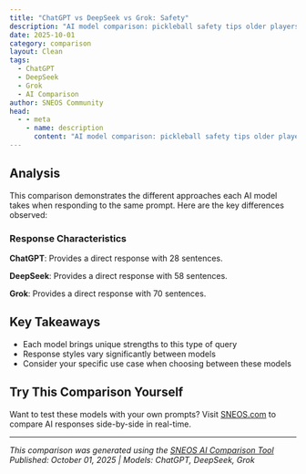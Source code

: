 ```yaml
---
title: "ChatGPT vs DeepSeek vs Grok: Safety"
description: "AI model comparison: pickleball safety tips older players..."
date: 2025-10-01
category: comparison
layout: Clean
tags:
  - ChatGPT
  - DeepSeek
  - Grok
  - AI Comparison
author: SNEOS Community
head:
  - - meta
    - name: description
      content: "AI model comparison: pickleball safety tips older players..."
---
```


<ChatComparison
  title="ChatGPT vs DeepSeek vs Grok: Safety"
  prompt="pickleball safety tips older players"
  :responses='{
    "ChatGPT": "Certainly! Here are some pickleball safety tips specifically for older players to help prevent injuries and ensure an enjoyable playing experience:\n\n1. **Warm Up and Stretch:**  \n   Engage in a proper warm-up routine before playing, including light cardio and stretching to increase blood flow and flexibility.\n\n2. **Wear Proper Footwear:**  \n   Use court shoes with good support, cushioning, and non-slip soles designed for quick lateral movements to reduce the risk of falls and ankle injuries.\n\n3. **Stay Hydrated:**  \n   Drink plenty of water before, during, and after playing to prevent dehydration, especially in hot weather.\n\n4. **Use Supportive Gear:**  \n   Consider braces or supports for knees, ankles, or wrists if you have existing joint issues or weaknesses.\n\n5. **Pace Yourself:**  \n   Avoid overexertion by playing at a comfortable pace. Take breaks as needed, and listen to your body.\n\n6. **Focus on Balance and Stability:**  \n   Practice balance exercises off the court to improve stability during play and reduce falls.\n\n7. **Play on Safe Surfaces:**  \n   Ensure the court surface is even and free of debris, and avoid playing in wet or slippery conditions.\n\n8. **Use Lightweight Equipment:**  \n   Select paddles and balls that reduce strain on the arm and wrist.\n\n9. **Maintain Good Posture and Technique:**  \n   Proper form can prevent unnecessary strain and injury. Consider lessons or coaching to improve technique.\n\n10. **Communicate with Partners:**  \n    Coordinate with your doubles partner to avoid collisions and maintain safe spacing.\n\n11. **Know Your Limits:**  \n    If you feel pain, dizziness, or shortness of breath, stop playing and seek medical advice if needed.\n\n12. **Schedule Regular Health Check-ups:**  \n    Keep up with medical appointments to ensure you are fit for physical activities.\n\nFollowing these tips can help older pickleball players enjoy the game safely and comfortably.",
    "DeepSeek": "Of course! Playing pickleball safely is key to enjoying this fantastic sport for years to come. For older players, a little extra preparation and awareness can make all the difference.\n\nHere are essential pickleball safety tips tailored for older players, broken down into key areas:\n\n### 1. Before You Even Step on the Court: Preparation is Key\n\n*   **Get a Doctor\u0027s Clearance:** This is the most important step, especially if you have pre-existing conditions like heart issues, joint problems, or are new to vigorous activity.\n*   **Invest in Proper Footwear:** Do NOT use running shoes. They are not designed for the side-to-side movements of pickleball and can lead to rolled ankles. Wear court shoes (tennis, volleyball, or pickleball-specific) that provide lateral support.\n*   **Warm Up Thoroughly (10-15 minutes):** Your muscles need to be awakened before play.\n    *   **Light Cardio:** Brisk walking or slow jogging in place to get the heart rate up.\n    *   **Dynamic Stretches:** Leg swings (forward and side), arm circles, torso twists, and gentle lunges.\n    *   **Practice Movements:** Mimic the paddle motions and light footwork you\u0027ll use in a game.\n\n### 2. On-Court Movement and Technique\n\n*   **Master the \u0022Ready Position\u0022:** Knees slightly bent, weight on the balls of your feet. This prepares you to move quickly and efficiently in any direction without straining.\n*   **Use a Shuffle Step:** Avoid crossing your feet when moving side-to-side. Shuffling keeps you balanced and reduces the risk of tripping or twisting an ankle.\n*   **Don\u0027t Backpedal!** This is a major cause of falls. If you need to get back for a lob, turn your body and run sideways or do a \u0022carioca\u0022 step (crossing one foot in front of the other). It\u0027s much safer.\n*   **Know Your Limits:** It\u0027s okay to let a ball go if reaching for it would put you off-balance. No point is worth a fall and a potential injury. Communicate with your partner with a simple \u0022Yours!\u0022\n*   **Bend with Your Knees:** When going for a low shot, avoid bending at the waist. Bend your knees and get down into the shot to protect your back.\n\n### 3. Gear and Hydration\n\n*   **Hydrate, Hydrate, Hydrate:** Drink water *before, during, and after* playing. Dehydration can lead to muscle cramps, dizziness, and fatigue, increasing injury risk. Don\u0027t wait until you\u0027re thirsty.\n*   **Consider a Paddle with a Cushioned Grip:** This can help prevent or alleviate tennis elbow and reduce stress on the joints in your hand and arm.\n*   **Wear a Hat and Sunglasses:** Protects your eyes from the sun and the ball, and helps prevent overheating.\n*   **Use Supportive Insoles or Orthotics:** If you have foot, knee, or hip issues, good arch support can make a world of difference.\n\n### 4. Environmental Awareness\n\n*   **Court Surface Check:** Before playing, quickly scan the court for cracks, debris, or wet spots. These are major tripping hazards.\n*   **Know the Weather:** Be extra cautious in extreme heat or high humidity. Play during cooler parts of the day (morning or evening). If it\u0027s windy, be prepared for erratic ball bounces and adjust your play style to be more controlled.\n*   **Sun Protection:** Apply sweat-resistant sunscreen to all exposed skin, even on cloudy days.\n\n### 5. Listen to Your Body (The Golden Rule)\n\n*   **Pain is a Signal:** If you feel sharp pain, stop immediately. \u0022Playing through the pain\u0022 is a recipe for a long-term injury.\n*   **Take Breaks:** It\u0027s not a marathon. Sit down between games, especially in the heat.\n*   **Cool Down:** After playing, take 5 minutes for some static stretching (holding stretches for 20-30 seconds). Focus on your calves, hamstrings, quads, shoulders, and back. This improves flexibility and reduces soreness.\n\n### 6. Strategic and Social Play\n\n*   **Play with Players of a Similar Level:** This ensures a more balanced game with less frantic, unpredictable movement.\n*   **Communicate with Your Partner:** Use clear calls like \u0022I got it!\u0022 or \u0022Yours!\u0022 to avoid collisions at the kitchen line.\n*   **Focus on Placement Over Power:** A well-placed, soft shot can be more effective than a hard smash and is much easier on your joints. Work on your dinks and third-shot drops.\n\n**In Summary: The goal is to have fun and stay active safely. By being proactive with your preparation, mindful with your movement, and smart with your strategy, you can minimize risks and maximize your enjoyment of the game for years to come.**\n\n**Now get out there and have fun!**",
    "Grok": "Pickleball is a fun and accessible sport for players of all ages, but older players should take extra precautions to stay safe and prevent injuries. Here are some pickleball safety tips specifically tailored for older players:\n\n### 1. **Warm Up and Stretch Properly**\n   - **Why it matters**: Cold muscles and joints are more prone to injury, especially for older adults.\n   - **What to do**:\n     - Spend 5-10 minutes doing a dynamic warm-up (e.g., arm circles, leg swings, light jogging or marching in place).\n     - Focus on stretching key areas like shoulders, hamstrings, calves, and hips to improve flexibility and reduce stiffness.\n   - **Post-game**: Cool down with static stretches to prevent muscle tightness.\n\n### 2. **Wear Proper Footwear**\n   - **Why it matters**: Good shoes provide stability and reduce the risk of slips, falls, and ankle injuries.\n   - **What to do**:\n     - Wear court shoes designed for lateral movement (not running shoes, which are designed for forward motion).\n     - Ensure shoes have good grip and support to prevent tripping on the court.\n     - Replace worn-out shoes to maintain proper cushioning and stability.\n\n### 3. **Use the Right Equipment**\n   - **Why it matters**: Using equipment suited to your skill level and physical condition can prevent strain.\n   - **What to do**:\n     - Choose a lightweight paddle to reduce strain on your wrists, elbows, and shoulders.\n     - If you have joint issues, look for paddles with larger sweet spots and softer grips to minimize impact.\n\n### 4. **Stay Hydrated**\n   - **Why it matters**: Dehydration can lead to fatigue, cramps, and dizziness, which increase the risk of falls.\n   - **What to do**:\n     - Drink water before, during, and after playing, even if you don\u2019t feel thirsty.\n     - Avoid sugary or caffeinated drinks that can contribute to dehydration.\n     - Be mindful of playing in hot or humid conditions, as older adults may not sense thirst as acutely.\n\n### 5. **Know Your Limits**\n   - **Why it matters**: Overexertion can lead to muscle strains, joint pain, or more serious injuries.\n   - **What to do**:\n     - Start slowly if you\u2019re new to pickleball or returning after a break. Gradually increase playing time and intensity.\n     - Take regular breaks to rest and recover during games or practice.\n     - Listen to your body\u2014stop if you feel pain, dizziness, or excessive fatigue.\n\n### 6. **Focus on Balance and Footwork**\n   - **Why it matters**: Falls are a significant risk for older adults, and poor balance or improper footwork can lead to injuries.\n   - **What to do**:\n     - Avoid sudden, jerky movements; move deliberately and with control.\n     - Keep your center of gravity low by bending your knees slightly while playing.\n     - Practice balance exercises off the court (e.g., standing on one leg or heel-to-toe walking) to improve stability.\n\n### 7. **Protect Your Joints**\n   - **Why it matters**: Older players may have arthritis or reduced joint mobility, making them more susceptible to overuse injuries.\n   - **What to do**:\n     - Wear supportive gear like knee braces or elbow sleeves if you have existing joint issues (consult a doctor first).\n     - Avoid repetitive motions without breaks, and switch between forehand and backhand shots to balance strain.\n     - Use proper form to minimize stress on joints\u2014consider taking lessons to learn correct technique.\n\n### 8. **Play on Safe Surfaces**\n   - **Why it matters**: Uneven or slippery courts can increase the risk of falls or injuries.\n   - **What to do**:\n     - Inspect the court before playing for cracks, debris, or wet spots.\n     - Stick to well-maintained indoor or outdoor pickleball courts designed for the sport.\n     - Wear sunglasses or a hat if playing outdoors to reduce glare and improve visibility.\n\n### 9. **Communicate with Your Partner**\n   - **Why it matters**: Miscommunication in doubles play can lead to collisions or missed shots, increasing injury risk.\n   - **What to do**:\n     - Clearly call out \u201Cmine\u201D or \u201Cyours\u201D during play to avoid running into your partner.\n     - Stay aware of your surroundings and your partner\u2019s position on the court.\n\n### 10. **Be Mindful of Pre-Existing Conditions**\n   - **Why it matters**: Health conditions like heart issues, high blood pressure, or osteoporosis can affect safety during physical activity.\n   - **What to do**:\n     - Consult your doctor before starting pickleball, especially if you have chronic conditions or haven\u2019t been active recently.\n     - Keep necessary medications (e.g., inhalers or heart meds) nearby in case of an emergency.\n     - Monitor for warning signs like chest pain, shortness of breath, or dizziness, and stop playing immediately if they occur.\n\n### 11. **Build Strength and Endurance Off the Court**\n   - **Why it matters**: Stronger muscles and better endurance help prevent injuries and improve performance.\n   - **What to do**:\n     - Incorporate low-impact exercises like swimming, yoga, or strength training into your routine to support your pickleball game.\n     - Focus on core strength to improve balance and stability on the court.\n\n### 12. **Know Emergency Procedures**\n   - **Why it matters**: Being prepared for emergencies can make a big difference in case of injury or health issues.\n   - **What to do**:\n     - Play in areas with easy access to first aid or medical help.\n     - Keep a phone nearby to call for assistance if needed.\n     - Inform your playing partners of any medical conditions or emergency contacts.\n\n### Bonus Tip: Have Fun and Pace Yourself\n   - Pickleball is a social and enjoyable sport, so focus on having fun rather than overcompeting.\n   - Play at a pace that feels comfortable, and don\u2019t hesitate to join games or groups with players of similar skill and energy levels.\n\nBy following these safety tips, older pickleball players can enjoy the game while minimizing the risk of injury. If you\u2019re unsure about your physical readiness, consider consulting a doctor or physical therapist for personalized advice. Stay safe and have fun on the court!"
  }'
  published-date="17:50"
/>

## Analysis

This comparison demonstrates the different approaches each AI model takes when responding to the same prompt. Here are the key differences observed:

### Response Characteristics

**ChatGPT**: Provides a direct response with 28 sentences. 

**DeepSeek**: Provides a direct response with 58 sentences. 

**Grok**: Provides a direct response with 70 sentences. 

## Key Takeaways

- Each model brings unique strengths to this type of query
- Response styles vary significantly between models
- Consider your specific use case when choosing between these models

## Try This Comparison Yourself

Want to test these models with your own prompts? Visit [SNEOS.com](https://sneos.com) to compare AI responses side-by-side in real-time.

---

*This comparison was generated using the [SNEOS AI Comparison Tool](https://sneos.com)*
*Published: October 01, 2025 | Models: ChatGPT, DeepSeek, Grok*
